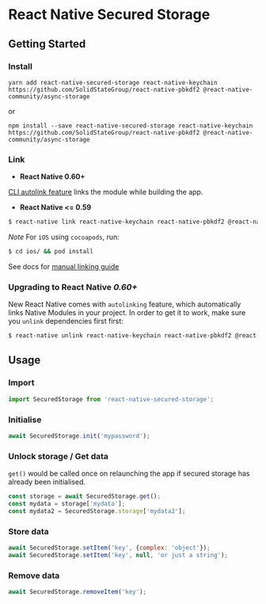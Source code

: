 # React Native Secured Storage

## Getting Started

### Install

```
yarn add react-native-secured-storage react-native-keychain https://github.com/SolidStateGroup/react-native-pbkdf2 @react-native-community/async-storage
```

or

```
npm install --save react-native-secured-storage react-native-keychain https://github.com/SolidStateGroup/react-native-pbkdf2 @react-native-community/async-storage
```

### Link

- **React Native 0.60+**


[CLI autolink feature](https://github.com/react-native-community/cli/blob/master/docs/autolinking.md) links the module while building the app. 


- **React Native <= 0.59**


```bash
$ react-native link react-native-keychain react-native-pbkdf2 @react-native-community/async-storage
```


*Note* For `iOS` using `cocoapods`, run:

```bash
$ cd ios/ && pod install
```

See docs for [manual linking guide](docs/Linking.md)

### **Upgrading to React Native *0.60+*** 
 
New React Native comes with `autolinking` feature, which automatically links Native Modules in your project.
In order to get it to work, make sure you `unlink` dependencies first first:

```bash
$ react-native unlink react-native-keychain react-native-pbkdf2 @react-native-community/async-storage
```

## Usage

### Import

```js
import SecuredStorage from 'react-native-secured-storage';
```

### Initialise

```js
await SecuredStorage.init('mypassword');
```

### Unlock storage / Get data

`get()` would be called once on relaunching the app if secured storage has already been initialised.

```js
const storage = await SecuredStorage.get();
const mydata = storage['mydata'];
const mydata2 = SecuredStorage.storage['mydata2'];
```

### Store data

```js
await SecuredStorage.setItem('key', {complex: 'object'});
await SecuredStorage.setItem('key', null, 'or just a string');
```

### Remove data

```js
await SecuredStorage.removeItem('key');
```